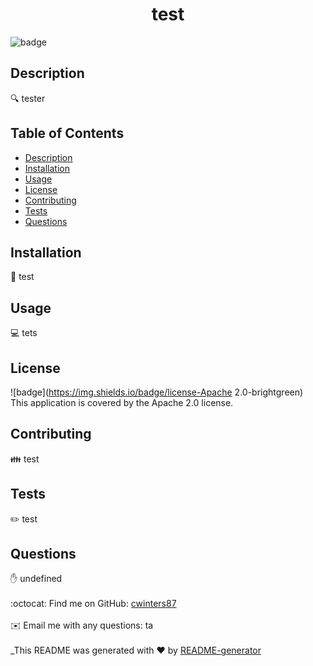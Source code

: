 
  <h1 align="center">test</h1>
  
![badge]((https://img.shields.io/badge/License-Apache%202.0-blue.svg)(https://opensource.org/licenses/Apache-2.0))<br />
## Description
🔍 tester
## Table of Contents
- [Description](#description)
- [Installation](#installation)
- [Usage](#usage)
- [License](#license)
- [Contributing](#contributing)
- [Tests](#tests)
- [Questions](#questions)
## Installation
💾 test
## Usage
💻 tets
## License
![badge](https://img.shields.io/badge/license-Apache 2.0-brightgreen)
<br />
This application is covered by the Apache 2.0 license. 
## Contributing
👪 test
## Tests
✏️ test
## Questions
✋ undefined<br />
<br />
:octocat: Find me on GitHub: [cwinters87](https://github.com/cwinters87)<br />
<br />
✉️ Email me with any questions: ta<br /><br />
_This README was generated with ❤️ by [README-generator](https://github.com/cwinters87/readme-generator)
